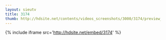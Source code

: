 ```yaml
---
layout: sieutv
title: 3174
thumb: http://hdsite.net/contents/videos_screenshots/3000/3174/preview_360p.mp4.jpg
---
```

{% include iframe src='http://hdsite.net/embed/3174' %}
 
